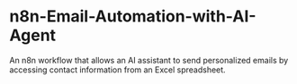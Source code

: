 # n8n-Email-Automation-with-AI-Agent
An n8n workflow that allows an AI assistant to send personalized emails by accessing contact information from an Excel spreadsheet.
